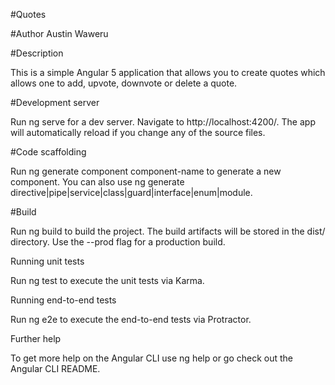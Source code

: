 #Quotes

#Author
Austin Waweru

#Description

This is a simple Angular 5 application that allows you to create
quotes which allows one to add, upvote, downvote or delete a quote.



#Development server

Run ng serve for a dev server. Navigate to http://localhost:4200/. The
app will automatically reload if you change any of the source files.

#Code scaffolding

Run ng generate component component-name to generate a new component.
You can also use ng generate
directive|pipe|service|class|guard|interface|enum|module.

#Build

Run ng build to build the project. The build artifacts will be stored
in the dist/ directory. Use the --prod flag for a production build.

Running unit tests

Run ng test to execute the unit tests via Karma.

Running end-to-end tests

Run ng e2e to execute the end-to-end tests via Protractor.

Further help

To get more help on the Angular CLI use ng help or go check out the
Angular CLI README.


